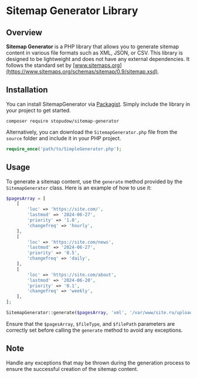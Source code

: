 # Sitemap Generator Library

## Overview

__Sitemap Generator__ is a PHP library that allows you to generate sitemap content in various file formats such as XML, JSON, or CSV. This library is designed to be lightweight and does not have any external dependencies. It follows the standard set by [www.sitemaps.org](https://www.sitemaps.org/schemas/sitemap/0.9/sitemap.xsd).

## Installation

You can install SitemapGenerator via [Packagist](https://packagist.org/). Simply include the library in your project to get started.

``` shell
composer require stopudow/sitemap-generator
```

Alternatively, you can download the `SitemapGenerator.php` file from the `source` folder and include it in your PHP project.

``` php
require_once('path/to/SimpleGenerator.php');
```

## Usage

To generate a sitemap content, use the `generate` method provided by the `SitemapGenerator` class. Here is an example of how to use it:

``` php
$pagesArray = [
    [
        'loc' => 'https://site.com/',
        'lastmod' => '2024-06-27',
        'priority' => '1.0',
        'changefreq' => 'hourly',
    ],
    [
        'loc' => 'https://site.com/news',
        'lastmod' => '2024-06-27',
        'priority' => '0.5',
        'changefreq' => 'daily',
    ],
    [
        'loc' => 'https://site.com/about',
        'lastmod' => '2024-06-20',
        'priority' => '0.1',
        'changefreq' => 'weekly',
    ],
];

SitemapGenerator::generate($pagesArray, 'xml', '/var/www/site.ru/upload/sitemap.xml');
```

Ensure that the `$pagesArray`, `$fileType`, and `$filePath` parameters are correctly set before calling the `generate` method to avoid any exceptions.

## Note

Handle any exceptions that may be thrown during the generation process to ensure the successful creation of the sitemap content.
